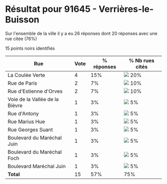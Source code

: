 # Résultat pour 91645 - Verrières-le-Buisson

Sur l'ensemble de la ville il y a eu 26 réponses dont 20 réponses avec une rue citée (76%)

15 points noirs identifiés

| Rue | Vote | % réponses | % Nb rues cités|
|-----|------|------------|----------------|
| La Coulée Verte | 4 | 15% | <img src="../../img/bar_20.gif" />&nbsp;20%|
| Rue de Paris | 2 | 7% | <img src="../../img/bar_10.gif" />&nbsp;10%|
| Rue d'Estienne d'Orves | 2 | 7% | <img src="../../img/bar_10.gif" />&nbsp;10%|
| Voie de la Vallée de la Bièvre | 1 | 3% | <img src="../../img/bar_5.gif" />&nbsp;5%|
| Rue d'Antony | 1 | 3% | <img src="../../img/bar_5.gif" />&nbsp;5%|
| Rue Marius Hue | 1 | 3% | <img src="../../img/bar_5.gif" />&nbsp;5%|
| Rue Georges Suant | 1 | 3% | <img src="../../img/bar_5.gif" />&nbsp;5%|
| Boulevard du Maréchal Juin | 1 | 3% | <img src="../../img/bar_5.gif" />&nbsp;5%|
| Boulevard du Maréchal Foch | 1 | 3% | <img src="../../img/bar_5.gif" />&nbsp;5%|
| Boulevard Maréchal Juin | 1 | 3% | <img src="../../img/bar_5.gif" />&nbsp;5%|
| **Total** | 15 | 57% | 75%|
